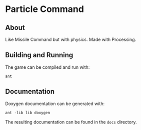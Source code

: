 # Particle Command 

## About
Like Missile Command but with physics. Made with Processing.

## Building and Running
The game can be compiled and run with:

```
ant
```

## Documentation
Doxygen documentation can be generated with:

```
ant -lib lib doxygen
```

The resulting documentation can be found in the `docs` directory.
